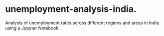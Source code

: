 # unemployment-analysis-india.
Analysis of unemployment rates across different regions and areas in India using a Jupyter Notebook.
